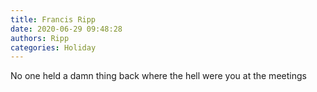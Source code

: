 ```yaml
---
title: Francis Ripp
date: 2020-06-29 09:48:28
authors: Ripp
categories: Holiday
---
```


 No one held a damn thing back where the hell were you at the meetings
